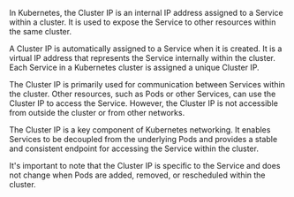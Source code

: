 In Kubernetes, the Cluster IP is an internal IP address assigned to a Service within a cluster. It is used to expose the Service to other resources within the same cluster.

A Cluster IP is automatically assigned to a Service when it is created. It is a virtual IP address that represents the Service internally within the cluster. Each Service in a Kubernetes cluster is assigned a unique Cluster IP.

The Cluster IP is primarily used for communication between Services within the cluster. Other resources, such as Pods or other Services, can use the Cluster IP to access the Service. However, the Cluster IP is not accessible from outside the cluster or from other networks.

The Cluster IP is a key component of Kubernetes networking. It enables Services to be decoupled from the underlying Pods and provides a stable and consistent endpoint for accessing the Service within the cluster.

It's important to note that the Cluster IP is specific to the Service and does not change when Pods are added, removed, or rescheduled within the cluster.